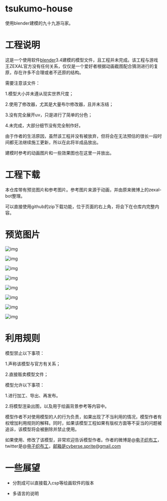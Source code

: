 # tsukumo-house

使用blender建模的九十九游马家。

# 工程说明

这是一个使用软件[blender](https://www.blender.org/)3.4建模的模型文件，且工程并未完成。该工程与游戏王ZEXAL官方没有任何关系，仅仅是一个爱好者根据动画截图配合猜测进行的复原，存在许多不合理或者不还原的结构。

需要注意该文件：

1.模型大小并未遵从现实世界尺度；

2.使用了修改器，尤其是大量布尔修改器，且并未冻结；

3.没有完全展开uv，只是进行了简单的分色；

4.未完成，大部分细节没有完全制作好。

由于作者的生活原因，虽然该工程并没有被放弃，但将会在无法预估的很长一段时间都无法继续施工更新，所以在此将半成品放出。

建模时参考的动画图片和一些效果图也在这里一并放出。

# 工程下载

本仓库带有预览图片和参考图片。参考图片来源于动画，并由原来微博上的zexal-bot整理。

可以直接使用github的zip下载功能，位于页面的右上角，将会下在仓库内完整内容。

# 预览图片

![img](https://github.com/cyberse-sprite/tsukumo-house/blob/main/img/1.PNG)

![img](https://github.com/cyberse-sprite/tsukumo-house/blob/main/img/2.PNG)

![img](https://github.com/cyberse-sprite/tsukumo-house/blob/main/img/3.PNG)

![img](https://github.com/cyberse-sprite/tsukumo-house/blob/main/img/4.PNG)

![img](https://github.com/cyberse-sprite/tsukumo-house/blob/main/img/5.PNG)

![img](https://github.com/cyberse-sprite/tsukumo-house/blob/main/img/6.PNG)

![img](https://github.com/cyberse-sprite/tsukumo-house/blob/main/img/7.PNG)

![img](https://github.com/cyberse-sprite/tsukumo-house/blob/main/img/8.PNG)

# 利用规则

模型禁止以下事项：

1.声称该模型与官方有关系；

2.直接贩卖模型文件；

模型允许以下事项：

1.进行加工、导出、再发布。

2.将模型渲染出图，以及用于绘画背景参考等内容中。

模型作者不对使用模型的人的行为负责，如果出现了不当利用的情况，模型作者有权增加利用规则的解释。同时，如果该模型工程如果有版权方面等不妥当的问题被追诉，该模型将会被删除并禁止使用。

如果使用、修改了该模型，非常欢迎告诉模型作者。作者的微博是@[电子织布工](https://weibo.com/u/5576891496)，twitter是@[电子织布工](https://twitter.com/CyberseSprite)，邮箱是cyberse.sprite@gmail.com

# 一些展望

- 分割成可以直接载入csp等绘画软件的版本

- 多语言的说明



